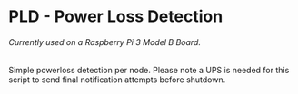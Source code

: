 # PLD - Power Loss Detection
###### Currently used on a Raspberry Pi 3 Model B Board.
Simple powerloss detection per node. Please note a UPS is needed for this script to send final notification attempts before shutdown. 

